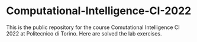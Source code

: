 # Computational-Intelligence-CI-2022

This is the public repository for the course Comutational Intelligence CI 2022 at Politecnico di Torino.
Here are solved the lab exercises.
